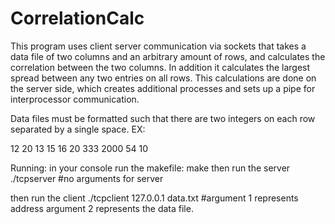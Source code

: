 # CorrelationCalc
This program uses client server communication via sockets that takes a data file of two columns and an arbitrary amount of rows, and calculates the correlation 
between the two columns. In addition it calculates the largest spread between any two entries on all rows. This calculations are done on the server side, which
creates additional processes and sets up a pipe for interprocessor communication.

Data files must be formatted such that there are two integers on each row separated by a single space.
EX:

12 20
13 15
16 20
333 2000
54 10

Running:
in your console run the makefile: make
then run the server ./tcpserver 
#no arguments for server

then run the client ./tcpclient 127.0.0.1 data.txt
#argument 1 represents address argument 2 represents the data file.

